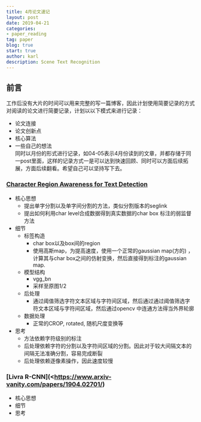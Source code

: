 ```yaml
---
title: 4月论文速记
layout: post
date: 2019-04-21
categories: 
- paper_reading
tag: paper
blog: true
start: true
author: karl
description: Scene Text Recognition
---
```


## 前言  
工作后没有大片的时间可以用来完整的写一篇博客，因此计划使用简要记录的方式对阅读的论文进行简要记录，计划以以下模式来进行记录：  
- 论文连接
- 论文创新点
- 核心算法
- 一些自己的想法  
同时以月份的形式进行记录，如04-05表示4月份读到的文章，并都存储于同一post里面，这样的记录方式一是可以达到快速回顾、同时可以方面后续拓展，方面后续翻看。希望自己可以坚持写下去。  

### [Character Region Awareness for Text Detection](https://www.arxiv-vanity.com/papers/1904.01941/) 
* 核心思想
    * 提出单字分割以及单字间分割的方法，类似分割版本的seglink
    * 提出如何利用char level合成数据得到真实数据的char box 标注的弱监督方法
* 细节
    * 标签构造
        * char box以及box间的region
        * 使用高斯map，为提高速度，使用一个正常的gaussian map(方的) ，计算其与char box之间的仿射变换，然后直接得到标注的gaussian map. 
    * 模型结构
        * vgg_bn
        * 采样至原图1/2
    * 后处理
        * 通过阈值筛选字符文本区域与字符间区域，然后通过通过阈值筛选字符文本区域与字符间区域，然后通过opencv 中连通方法得当外界轮廓
    * 数据处理
        * 正常的CROP, rotated, 随机尺度变换等
* 思考
    * 方法依赖字符级别的标注
    * 后处理依赖字符的分割以及字符间区域的分割。因此对于较大间隔文本的间隔无法准确分割，容易完成断裂
    * 后处理依赖逐像素操作，因此速度较慢



### [Livra R-CNN](<https://www.arxiv-vanity.com/papers/1904.02701/)

- 核心思想
- 细节
- 思考



